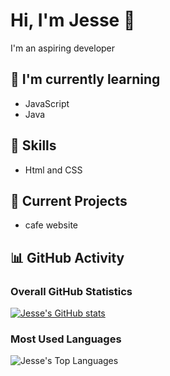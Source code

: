 # Hi, I'm Jesse 👋

I'm an aspiring developer

## 🌱 I'm currently learning
- JavaScript
- Java

## 💼 Skills
- Html and CSS

## 🔭 Current Projects
- cafe website

## 📊 GitHub Activity

### Overall GitHub Statistics
[![Jesse's GitHub stats](https://github-readme-stats.vercel.app/api?username=JesseMbugua&show_icons=true&theme=radical)](https://github.com/anuraghazra/github-readme-stats)

### Most Used Languages
![Jesse's Top Languages](https://github-readme-stats.vercel.app/api/top-langs/?username=JesseMbugua&layout=compact)
